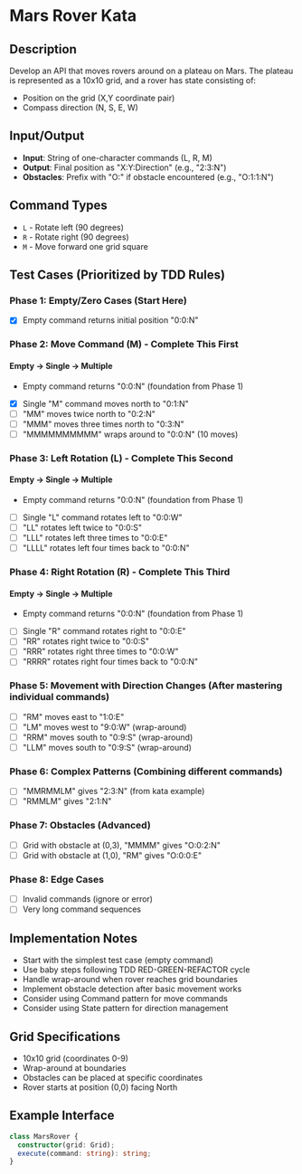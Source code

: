 # Mars Rover Kata

## Description
Develop an API that moves rovers around on a plateau on Mars. The plateau is represented as a 10x10 grid, and a rover has state consisting of:
- Position on the grid (X,Y coordinate pair)
- Compass direction (N, S, E, W)

## Input/Output
- **Input**: String of one-character commands (L, R, M)
- **Output**: Final position as "X:Y:Direction" (e.g., "2:3:N")
- **Obstacles**: Prefix with "O:" if obstacle encountered (e.g., "O:1:1:N")

## Command Types
- `L` - Rotate left (90 degrees)
- `R` - Rotate right (90 degrees)  
- `M` - Move forward one grid square

## Test Cases (Prioritized by TDD Rules)

### Phase 1: Empty/Zero Cases (Start Here)
- [x] Empty command returns initial position "0:0:N"

### Phase 2: Move Command (M) - Complete This First
#### Empty → Single → Multiple
- Empty command returns "0:0:N" (foundation from Phase 1)
- [x] Single "M" command moves north to "0:1:N"
- [ ] "MM" moves twice north to "0:2:N"
- [ ] "MMM" moves three times north to "0:3:N"
- [ ] "MMMMMMMMMM" wraps around to "0:0:N" (10 moves)

### Phase 3: Left Rotation (L) - Complete This Second
#### Empty → Single → Multiple
- Empty command returns "0:0:N" (foundation from Phase 1)
- [ ] Single "L" command rotates left to "0:0:W"
- [ ] "LL" rotates left twice to "0:0:S"
- [ ] "LLL" rotates left three times to "0:0:E"
- [ ] "LLLL" rotates left four times back to "0:0:N"

### Phase 4: Right Rotation (R) - Complete This Third
#### Empty → Single → Multiple
- Empty command returns "0:0:N" (foundation from Phase 1)
- [ ] Single "R" command rotates right to "0:0:E"
- [ ] "RR" rotates right twice to "0:0:S"
- [ ] "RRR" rotates right three times to "0:0:W"
- [ ] "RRRR" rotates right four times back to "0:0:N"

### Phase 5: Movement with Direction Changes (After mastering individual commands)
- [ ] "RM" moves east to "1:0:E"
- [ ] "LM" moves west to "9:0:W" (wrap-around)
- [ ] "RRM" moves south to "0:9:S" (wrap-around)
- [ ] "LLM" moves south to "0:9:S" (wrap-around)

### Phase 6: Complex Patterns (Combining different commands)
- [ ] "MMRMMLM" gives "2:3:N" (from kata example)
- [ ] "RMMLM" gives "2:1:N"

### Phase 7: Obstacles (Advanced)
- [ ] Grid with obstacle at (0,3), "MMMM" gives "O:0:2:N"
- [ ] Grid with obstacle at (1,0), "RM" gives "O:0:0:E"

### Phase 8: Edge Cases
- [ ] Invalid commands (ignore or error)
- [ ] Very long command sequences

## Implementation Notes
- Start with the simplest test case (empty command)
- Use baby steps following TDD RED-GREEN-REFACTOR cycle
- Handle wrap-around when rover reaches grid boundaries
- Implement obstacle detection after basic movement works
- Consider using Command pattern for move commands
- Consider using State pattern for direction management

## Grid Specifications
- 10x10 grid (coordinates 0-9)
- Wrap-around at boundaries
- Obstacles can be placed at specific coordinates
- Rover starts at position (0,0) facing North

## Example Interface
```typescript
class MarsRover {
  constructor(grid: Grid);
  execute(command: string): string;
}
``` 
